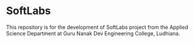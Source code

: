 # SoftLabs
This repository is for the development of SoftLabs project from the Applied Science Department at Guru Nanak Dev Engineering College, Ludhiana.
